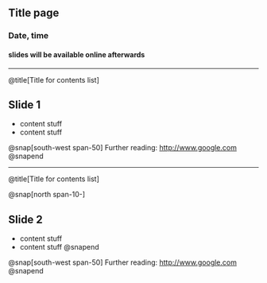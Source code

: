 ## Title page
### Date, time
#### slides will be available online afterwards

---

@title[Title for contents list]
## Slide 1

* content stuff
* content stuff

@snap[south-west span-50]
Further reading:
http://www.google.com
@snapend

---

@title[Title for contents list]

@snap[north span-10-]
## Slide 2
* content stuff
* content stuff
@snapend

@snap[south-west span-50]
Further reading:
http://www.google.com
@snapend